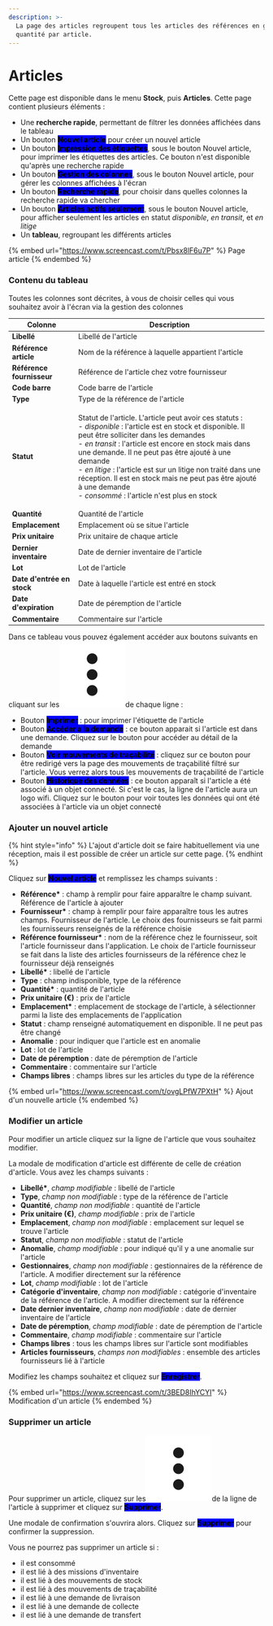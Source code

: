 ```yaml
---
description: >-
  La page des articles regroupent tous les articles des références en gestion
  quantité par article.
---
```


# Articles

Cette page est disponible dans le menu **Stock**, puis **Articles**. Cette page contient plusieurs éléments :&#x20;

* Une **recherche rapide**, permettant de filtrer les données affichées dans le tableau
* Un bouton <mark style="background-color:blue;">**Nouvel article**</mark> pour créer un nouvel article&#x20;
* Un bouton <mark style="background-color:blue;">**Impression des étiquettes**</mark>, sous le bouton Nouvel article, pour imprimer les étiquettes des articles. Ce bouton n'est disponible qu'après une recherche rapide
* Un bouton <mark style="background-color:blue;">**Gestion des colonnes**</mark>, sous le bouton Nouvel article, pour gérer les colonnes affichées à l'écran
* Un bouton <mark style="background-color:blue;">**Recherche rapide**</mark>, pour choisir dans quelles colonnes la recherche rapide va chercher
* Un bouton <mark style="background-color:blue;">**Articles actifs seulement**</mark>, sous le bouton Nouvel article, pour afficher seulement les articles en statut _disponible_, _en transit_, et _en litige_
* Un **tableau**, regroupant les différents articles&#x20;

{% embed url="https://www.screencast.com/t/Pbsx8lF6u7P" %}
Page article
{% endembed %}

### Contenu du tableau

Toutes les colonnes sont décrites, à vous de choisir celles qui vous souhaitez avoir à l'écran via la gestion des colonnes

| Colonne                    | Description                                                                                                                                                                                                                                                                                                                                                                                                                                                                                                |
| -------------------------- | ---------------------------------------------------------------------------------------------------------------------------------------------------------------------------------------------------------------------------------------------------------------------------------------------------------------------------------------------------------------------------------------------------------------------------------------------------------------------------------------------------------- |
| **Libellé**                | Libellé de l'article                                                                                                                                                                                                                                                                                                                                                                                                                                                                                       |
| **Référence article**      | Nom de la référence à laquelle appartient l'article                                                                                                                                                                                                                                                                                                                                                                                                                                                        |
| **Référence fournisseur**  | Référence de l'article chez votre fournisseur                                                                                                                                                                                                                                                                                                                                                                                                                                                              |
| **Code barre**             | Code barre de l'article                                                                                                                                                                                                                                                                                                                                                                                                                                                                                    |
| **Type**                   | Type de la référence de l'article                                                                                                                                                                                                                                                                                                                                                                                                                                                                          |
| **Statut**                 | <p>Statut de l'article. L'article peut avoir ces statuts : <br>- <em>disponible</em> : l'article est en stock et disponible. Il peut être solliciter dans les demandes<br>- <em>en transit</em> : l'article est encore en stock mais dans une demande. Il ne peut pas être ajouté à une demande<br>- <em>en litige</em> : l'article est sur un litige non traité dans une réception. Il est en stock mais ne peut pas être ajouté à une demande<br>- <em>consommé</em> : l'article n'est plus en stock</p> |
| **Quantité**               | Quantité de l'article                                                                                                                                                                                                                                                                                                                                                                                                                                                                                      |
| **Emplacement**            | Emplacement où se situe l'article                                                                                                                                                                                                                                                                                                                                                                                                                                                                          |
| **Prix unitaire**          | Prix unitaire de chaque article                                                                                                                                                                                                                                                                                                                                                                                                                                                                            |
| **Dernier inventaire**     | Date de dernier inventaire de l'article                                                                                                                                                                                                                                                                                                                                                                                                                                                                    |
| **Lot**                    | Lot de l'article                                                                                                                                                                                                                                                                                                                                                                                                                                                                                           |
| **Date d'entrée en stock** | Date à laquelle l'article est entré en stock                                                                                                                                                                                                                                                                                                                                                                                                                                                               |
| **Date d'expiration**      | Date de péremption de l'article                                                                                                                                                                                                                                                                                                                                                                                                                                                                            |
| **Commentaire**            | Commentaire sur l'article                                                                                                                                                                                                                                                                                                                                                                                                                                                                                  |

Dans ce tableau vous pouvez également accéder aux boutons suivants en cliquant sur les<img src="../../.gitbook/assets/3points" alt="" data-size="line">de chaque ligne :&#x20;

* Bouton <mark style="background-color:blue;">**Imprimer**</mark> : pour imprimer l'étiquette de l'article
* Bouton <mark style="background-color:blue;">**Accéder à la demande**</mark> : ce bouton apparait si l'article est dans une demande. Cliquez sur le bouton pour accéder au détail de la demande
* Bouton <mark style="background-color:blue;">**Voir mouvements de traçabilité**</mark> : cliquez sur ce bouton pour être redirigé vers la page des mouvements de traçabilité filtré sur l'article. Vous verrez alors tous les mouvements de traçabilité de l'article
* Bouton <mark style="background-color:blue;">**Historique des données**</mark> : ce bouton apparaît si l'article a été associé à un objet connecté. Si c'est le cas, la ligne de l'article aura un logo wifi. Cliquez sur le bouton pour voir toutes les données qui ont été associées à l'article via un objet connecté

### Ajouter un nouvel article

{% hint style="info" %}
L'ajout d'article doit se faire habituellement via une réception, mais il est possible de créer un article sur cette page.
{% endhint %}

Cliquez sur <mark style="background-color:blue;">**Nouvel article**</mark> et remplissez les champs suivants :&#x20;

* **Référence\*** : champ à remplir pour faire apparaître le champ suivant. Référence de l'article à ajouter
* **Fournisseur\*** : champ à remplir pour faire apparaître tous les autres champs. Fournisseur de l'article. Le choix des fournisseurs se fait parmi les fournisseurs renseignés de la référence choisie
* **Référence fournisseur\*** : nom de la référence chez le fournisseur, soit l'article fournisseur dans l'application. Le choix de l'article fournisseur se fait dans la liste des articles fournisseurs de la référence chez le fournisseur déjà renseignés
* **Libellé\*** : libellé de l'article
* **Type** : champ indisponible, type de la référence
* **Quantité\*** : quantité de l'article
* **Prix unitaire (€)** : prix de l'article
* **Emplacement\*** : emplacement de stockage de l'article, à sélectionner parmi la liste des emplacements de l'application
* **Statut** : champ renseigné automatiquement en disponible. Il ne peut pas être changé
* **Anomalie** : pour indiquer que l'article est en anomalie
* **Lot** : lot de l'article
* **Date de péremption** : date de péremption de l'article
* **Commentaire** : commentaire sur l'article
* **Champs libres** : champs libres sur les articles du type de la référence

{% embed url="https://www.screencast.com/t/ovgLPfW7PXtH" %}
Ajout d'un nouvelle article
{% endembed %}

### Modifier un article

Pour modifier un article cliquez sur la ligne de l'article que vous souhaitez modifier.&#x20;

La modale de modification d'article est différente de celle de création d'article. Vous avez les champs suivants :&#x20;

* **Libellé\***, _champ modifiable_ : libellé de l'article&#x20;
* **Type**, _champ non modifiable_ : type de la référence de l'article
* **Quantité**, _champ non modifiable_ : quantité de l'article
* **Prix unitaire (€)**, _champ modifiable_ : prix de l'article
* **Emplacement**, _champ non modifiable_ : emplacement sur lequel se trouve l'article
* **Statut**, _champ non modifiable_ : statut de l'article
* **Anomalie**, _champ modifiable_ : pour indiqué qu'il y a une anomalie sur l'article
* **Gestionnaires**, _champ non modifiable_ : gestionnaires de la référence de l'article. A modifier directement sur la référence
* **Lot**, _champ modifiable_ : lot de l'article
* **Catégorie d'inventaire**, _champ non modifiable_ : catégorie d'inventaire de la référence de l'article. A modifier directement sur la référence
* **Date dernier inventaire**, _champ non modifiable_ : date de dernier inventaire de l'article
* **Date de péremption**, _champ modifiable_ : date de péremption de l'article
* **Commentaire**, _champ modifiable_ : commentaire sur l'article
* **Champs libres** : tous les champs libres sur l'article sont modifiables
* **Articles fournisseurs**, _champs non modifiables_ : ensemble des articles fournisseurs lié à l'article

Modifiez les champs souhaitez et cliquez sur <mark style="background-color:blue;">**Enregistrer**</mark>.

{% embed url="https://www.screencast.com/t/3BED8IhYCYI" %}
Modification d'un article
{% endembed %}

### Supprimer un article

Pour supprimer un article, cliquez sur les<img src="../../.gitbook/assets/3points" alt="" data-size="line">de la ligne de l'article à supprimer et cliquez sur <mark style="background-color:blue;">**Supprimer**</mark>.&#x20;

Une modale de confirmation s'ouvrira alors. Cliquez sur <mark style="background-color:blue;">**Supprimer**</mark> pour confirmer la suppression.

Vous ne pourrez pas supprimer un article si :&#x20;

* il est consommé
* il est lié à des missions d'inventaire
* il est lié à des mouvements de stock
* il est lié à des mouvements de traçabilité
* il est lié à une demande de livraison
* il est lié à une demande de collecte
* il est lié à une demande de transfert
